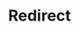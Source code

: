 ﻿---
layout: src/layouts/Redirect.astro
title: Redirect
redirect: https://octopus.com/docs/octopus-rest-api/octopus-cli/export
pubDate:  2023-01-01
navSearch: false
navSitemap: false
navMenu: false
---
